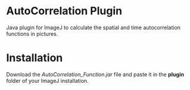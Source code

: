 # AutoCorrelation Plugin
Java plugin for ImageJ to calculate the spatial and time autocorrelation functions in pictures.

# Installation
Download the *AutoCorrelation_Function.jar* file and paste it in the **plugin** folder of your ImageJ installation.
